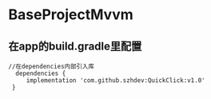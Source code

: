 # BaseProjectMvvm

## 在app的build.gradle里配置
```
//在dependencies内部引入库
  dependencies {
     implementation 'com.github.szhdev:QuickClick:v1.0'
 }
```
